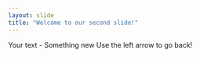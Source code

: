 ```yaml
---
layout: slide
title: "Welcome to our second slide!"
---
```

Your text - Something new 
Use the left arrow to go back!
